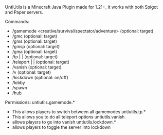 UntiUtils is a Minecraft Java Plugin made for 1.21+, It works with both Spigot and Paper servers.

Commands:
- /gamemode <creative/survival/spectator/adventure> (optional: target)
 - /gmc (optional: target)
 - /gms (optional: target)
 - /gmsp (optional: target)
 - /gma (optional: target)
- /tp <player> | <x> <y> <z> | <player> (optional: target)
 - /teleport <player> | <x> <y> <z> | <player> (optional: target)
- /vanish (optional: target)
 - /v (optional: target)
- /lockdown (optional: on/off)
- /lobby
 - /spawn
 - /hub

Permissions:
untiutils.gamemode.*
- This allows players to switch between all gamemodes
untiutils.tp.*
- This allows you to do all teleport options
untiutils.vanish
- allows players to go into vanish
untiutils.lockdown.*
- allows players to toggle the server into lockdown
